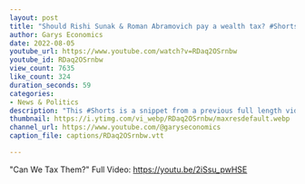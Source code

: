 ```yaml
---
layout: post
title: "Should Rishi Sunak & Roman Abramovich pay a wealth tax? #Shorts"
author: Garys Economics
date: 2022-08-05
youtube_url: https://www.youtube.com/watch?v=RDaq2OSrnbw
youtube_id: RDaq2OSrnbw
view_count: 7635
like_count: 324
duration_seconds: 59
categories:
- News & Politics
description: "This #Shorts is a snippet from a previous full length video"
thumbnail: https://i.ytimg.com/vi_webp/RDaq2OSrnbw/maxresdefault.webp
channel_url: https://www.youtube.com/@garyseconomics
caption_file: captions/RDaq2OSrnbw.vtt

---
```


"Can We Tax Them?"
Full Video: https://youtu.be/2iSsu_pwHSE
